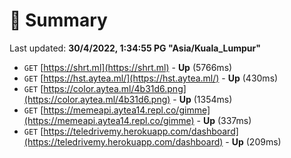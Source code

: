# 📖 Summary
Last updated: **30/4/2022, 1:34:55 PG "Asia/Kuala_Lumpur"**

- `GET` [https://shrt.ml](https://shrt.ml) - **Up** (5766ms)
- `GET` [https://hst.aytea.ml/](https://hst.aytea.ml/) - **Up** (430ms)
- `GET` [https://color.aytea.ml/4b31d6.png](https://color.aytea.ml/4b31d6.png) - **Up** (1354ms)
- `GET` [https://memeapi.aytea14.repl.co/gimme](https://memeapi.aytea14.repl.co/gimme) - **Up** (337ms)
- `GET` [https://teledrivemy.herokuapp.com/dashboard](https://teledrivemy.herokuapp.com/dashboard) - **Up** (209ms)
